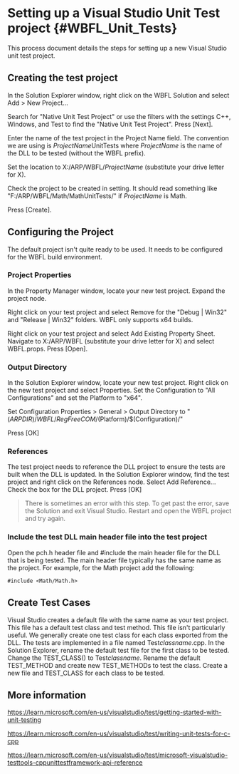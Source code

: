 # Setting up a Visual Studio Unit Test project {#WBFL_Unit_Tests}

This process document details the steps for setting up a new Visual Studio unit test project.

## Creating the test project
In the Solution Explorer window, right click on the WBFL Solution and select Add > New Project...

Search for "Native Unit Test Project" or use the filters with the settings C++, Windows, and Test to find the "Native Unit Test Project". Press [Next].

Enter the name of the test project in the Project Name field. The convention we are using is *ProjectName*UnitTests where *ProjectName* is the name of the DLL to be tested (without the WBFL prefix).

Set the location to X:/ARP/WBFL/*ProjectName* (substitute your drive letter for X).

Check the project to be created in setting. It should read something like "F:/ARP/WBFL/Math/MathUnitTests/" if *ProjectName* is Math.

Press [Create].

## Configuring the Project
The default project isn't quite ready to be used. It needs to be configured for the WBFL build environment.

### Project Properties
In the Property Manager window, locate your new test project. Expand the project node.

Right click on your test project and select Remove for the "Debug | Win32" and "Release | Win32" folders. WBFL only supports x64 builds.

Right click on your test project and select Add Existing Property Sheet. Navigate to X:/ARP/WBFL (substitute your drive letter for X) and select WBFL.props. Press [Open].

### Output Directory
In the Solution Explorer window, locate your new test project. Right click on the new test project and select Properties. Set the Configuration to "All Configurations" and set the Platform to "x64".

Set Configuration Properties > General > Output Directory to "$(ARPDIR)/WBFL/RegFreeCOM/$(Platform)/$(Configuration)/"

Press [OK]

### References
The test project needs to reference the DLL project to ensure the tests are built when the DLL is updated. In the Solution Explorer window, find the test project and right click on the References node. Select Add Reference... Check the box for the DLL project. Press [OK]

> There is sometimes an error with this step. To get past the error, save the Solution and exit Visual Studio. Restart and open the WBFL project and try again.

### Include the test DLL main header file into the test project
Open the pch.h header file and #include the main header file for the DLL that is being tested. The main header file typically has the same name as the project. For example, for the Math project add the following:

~~~
#include <Math/Math.h>
~~~

## Create Test Cases
Visual Studio creates a default file with the same name as your test project. This file has a default test class and test method. This file isn't particularly useful. We generally create one test class for each class exported from the DLL. The tests are implemented in a file named Test*classname*.cpp. In the Solution Explorer, rename the default test file for the first class to be tested. Change the TEST_CLASS() to Test*classname*. Rename the default TEST_METHOD and create new TEST_METHODs to test the class. Create a new file and TEST_CLASS for each class to be tested.

## More information
https://learn.microsoft.com/en-us/visualstudio/test/getting-started-with-unit-testing

https://learn.microsoft.com/en-us/visualstudio/test/writing-unit-tests-for-c-cpp

https://learn.microsoft.com/en-us/visualstudio/test/microsoft-visualstudio-testtools-cppunittestframework-api-reference
